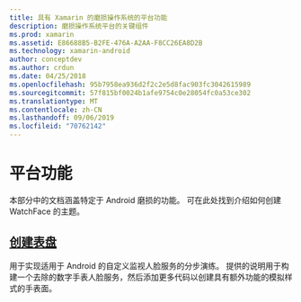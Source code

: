 ```yaml
---
title: 具有 Xamarin 的磨损操作系统的平台功能
description: 磨损操作系统平台的关键组件
ms.prod: xamarin
ms.assetid: E86688B5-B2FE-476A-A2AA-F8CC26EA8D2B
ms.technology: xamarin-android
author: conceptdev
ms.author: crdun
ms.date: 04/25/2018
ms.openlocfilehash: 95b7958ea936d2f2c2e5d8fac903fc3042615989
ms.sourcegitcommit: 57f815bf0024b1afe9754c0e28054fc0a53ce302
ms.translationtype: MT
ms.contentlocale: zh-CN
ms.lasthandoff: 09/06/2019
ms.locfileid: "70762142"
---
```

# <a name="platform-features"></a>平台功能

本部分中的文档涵盖特定于 Android 磨损的功能。 可在此处找到介绍如何创建 WatchFace 的主题。

## <a name="creating-a-watch-faceandroidwearplatformcreating-a-watchfacemd"></a>[创建表盘](~/android/wear/platform/creating-a-watchface.md)

用于实现适用于 Android 的自定义监视人脸服务的分步演练。 提供的说明用于构建一个去除的数字手表人脸服务，然后添加更多代码以创建具有额外功能的模拟样式的手表面。
